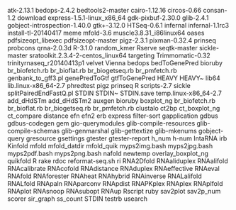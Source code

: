 atk-2.13.1
bedops-2.4.2
bedtools2-master
cairo-1.12.16
circos-0.66
consan-1.2
download
express-1.5.1-linux_x86_64
gdk-pixbuf-2.30.0
glib-2.4.1
gobject-introspection-1.40.0
gtk+-3.12.0
HTSeq-0.6.1
infernal
infernal-1.1rc3
install-tl-20140417
meme
mfold-3.6
muscle3.8.31_i86linux64
oases
pdfsizeopt_libexec
pdfsizeopt-master
pigz-2.3.1
pixman-0.32.4
prinseq
probcons
qrna-2.0.3d
R-3.1.0
random_kmer
Rserve
seqtk-master
sickle-master
sratoolkit.2.3.4-2-centos_linux64
targeting
Trimmomatic-0.32
trinityrnaseq_r20140413p1
velvet
Vienna
bedops
bedToGenePred
bioruby
br_biofetch.rb
br_bioflat.rb
br_biogetseq.rb
br_pmfetch.rb
genbank_to_gff3.pl
genePredToGtf
gtfToGenePred
HEAVY
HEAVY~
lib64
lib.linux-x86_64-2.7
phredtest
pigz
prinseq
R
scripts-2.7
sickle
splitPairedEndFastQ.pl
STDIN
STDIN~
STDIN.save
temp.linux-x86_64-2.7
add_dHdSTm
add_dHdSTm2
auxgen
bioruby
boxplot_ng
br_biofetch.rb
br_bioflat.rb
br_biogetseq.rb
br_pmfetch.rb
clustalo
ct2bp
ct_boxplot_ng
ct_compare
distance
efn
efn2
erb
express
filter-sort
gapplication
gdbus
gdbus-codegen
gem
gio-querymodules
glib-compile-resources
glib-compile-schemas
glib-genmarshal
glib-gettextize
glib-mkenums
gobject-query
gresource
gsettings
gtester
gtester-report
h_num
h-num
IntaRNA
irb
Kinfold
mfold
mfold_datdir
mfold_quik
myps2img.bash
myps2jpg.bash
myps2pdf.bash
myps2png.bash
nafold
newtemp
overlay_boxplot_ng
quikfold
R
rake
rdoc
reformat-seq.sh
ri
RNA2Dfold
RNAaliduplex
RNAalifold
RNAcalibrate
RNAcofold
RNAdistance
RNAduplex
RNAeffective
RNAeval
RNAfold
RNAforester
RNAheat
RNAhybrid
RNAinverse
RNALalifold
RNALfold
RNApaln
RNAparconv
RNApdist
RNAPKplex
RNAplex
RNAplfold
RNAplot
RNAsnoop
RNAsubopt
RNAup
Rscript
ruby
sav2plot
sav2p_num
scorer
sir_graph
ss_count
STDIN
testrb
usearch
